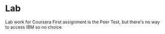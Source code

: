 # Lab
Lab work for Coursera
First assignment is the Peer Test, but there's no way to access IBM so no choice

